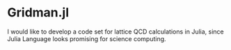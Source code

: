 # Gridman.jl

I would like to develop a code set for lattice QCD calculations in Julia, 
since Julia Language looks promising for science computing. 


